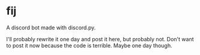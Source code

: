 # fij
A discord bot made with discord.py.

I'll probably rewrite it one day and post it here, but probably not. Don't want to post it now because the code is terrible. Maybe one day though.
